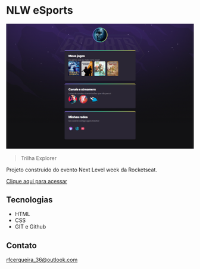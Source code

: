 # NLW eSports

![preview](./.github/preview.png)

>Trilha Explorer

Projeto construído do evento Next Level week da Rocketseat.

[Clique aqui para acessar](https://rocksonfc.github.io/nlw-esports-explorer/)

## Tecnologias

- HTML
- CSS
- GIT e Github

## Contato

rfcerqueira_36@outlook.com